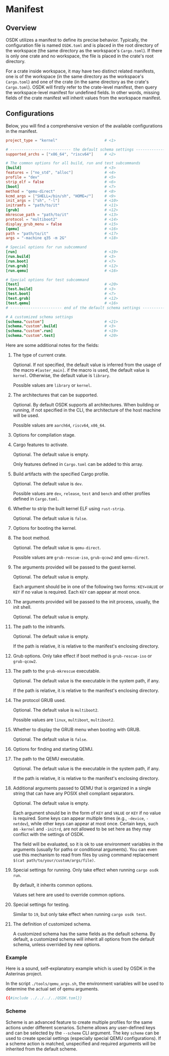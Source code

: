 # Manifest

## Overview

OSDK utilizes a manifest to define its precise behavior.
Typically, the configuration file is named `OSDK.toml`
and is placed in the root directory of the workspace
(the same directory as the workspace's `Cargo.toml`).
If there is only one crate and no workspace,
the file is placed in the crate's root directory.

For a crate inside workspace,
it may have two distinct related manifests,
one is of the workspace
(in the same directory as the workspace's `Cargo.toml`)
and one of the crate
(in the same directory as the crate's `Cargo.toml`).
OSDK will firstly refer to the crate-level manifest, then
query the workspace-level manifest for undefined fields.
In other words, missing fields of the crate manifest
will inherit values from the workspace manifest.

## Configurations

Below, you will find a comprehensive version of
the available configurations in the manifest.

```toml
project_type = "kernel"                     # <1> 

# --------------------------- the default schema settings -------------------------------
supported_archs = ["x86_64", "riscv64"]     # <2>

# The common options for all build, run and test subcommands 
[build]                                     # <3>
features = ["no_std", "alloc"]              # <4>
profile = "dev"                             # <5>
strip_elf = false                           # <6>
[boot]                                      # <7>
method = "qemu-direct"                      # <8>
kcmd_args = ["SHELL=/bin/sh", "HOME=/"]     # <9>
init_args = ["sh", "-l"]                    # <10>
initramfs = "path/to/it"                    # <11>
[grub]                                      # <12>  
mkrescue_path = "path/to/it"                # <13>
protocol = "multiboot2"                     # <14> 
display_grub_menu = false                   # <15>
[qemu]                                      # <16>
path = "path/to/it"                         # <17>
args = "-machine q35 -m 2G"                 # <18>

# Special options for run subcommand
[run]                                       # <19>
[run.build]                                 # <3>
[run.boot]                                  # <7>
[run.grub]                                  # <12>
[run.qemu]                                  # <16>

# Special options for test subcommand
[test]                                      # <20>
[test.build]                                # <3>
[test.boot]                                 # <7>
[test.grub]                                 # <12>
[test.qemu]                                 # <16>
# ----------------------- end of the default schema settings ----------------------------

# A customized schema settings
[schema."custom"]                           # <21>
[schema."custom".build]                     # <3>
[schema."custom".run]                       # <19>
[schema."custom".test]                      # <20>
```

Here are some additional notes for the fields:

1. The type of current crate.

    Optional. If not specified,
    the default value is inferred from the usage of the macro `#[aster_main]`.
    if the macro is used, the default value is `kernel`.
    Otherwise, the default value is `library`.
    
    Possible values are `library` or `kernel`.

2. The architectures that can be supported.

    Optional. By default OSDK supports all architectures.
    When building or running,
    if not specified in the CLI,
    the architecture of the host machine will be used.

    Possible values are `aarch64`, `riscv64`, `x86_64`.

3. Options for compilation stage.

4. Cargo features to activate.

    Optional. The default value is empty.

    Only features defined in `Cargo.toml` can be added to this array.

5. Build artifacts with the specified Cargo profile.

    Optional. The default value is `dev`.

    Possible values are `dev`, `release`, `test` and `bench` 
    and other profiles defined in `Cargo.toml`.

6. Whether to strip the built kernel ELF using `rust-strip`.

    Optional. The default value is `false`.

7. Options for booting the kernel.

8. The boot method.

    Optional. The default value is `qemu-direct`.

    Possible values are `grub-rescue-iso`, `grub-qcow2` and `qemu-direct`.

9. The arguments provided will be passed to the guest kernel.

    Optional. The default value is empty.

    Each argument should be in one of the following two forms:
    `KEY=VALUE` or `KEY` if no value is required.
    Each `KEY` can appear at most once.

10. The arguments provided will be passed to the init process,
usually, the init shell.

    Optional. The default value is empty.

11. The path to the initramfs.

    Optional. The default value is empty.

    If the path is relative, it is relative to the manifest's enclosing directory.

12. Grub options. Only take effect if boot method is `grub-rescue-iso` or `grub-qcow2`.

13. The path to the `grub-mkrescue` executable.

    Optional. The default value is the executable in the system path, if any.

    If the path is relative, it is relative to the manifest's enclosing directory.

14. The protocol GRUB used.

    Optional. The default value is `multiboot2`.

    Possible values are `linux`, `multiboot`, `multiboot2`.

15. Whether to display the GRUB menu when booting with GRUB.

    Optional. The default value is `false`.

16. Options for finding and starting QEMU.

17. The path to the QEMU executable.

    Optional. The default value is the executable in the system path, if any.

    If the path is relative, it is relative to the manifest's enclosing directory.

18. Additional arguments passed to QEMU that is organized in a single string that
can have any POSIX shell compliant separators.

    Optional. The default value is empty.

    Each argument should be in the form of `KEY` and `VALUE`
    or `KEY` if no value is required.
    Some keys can appear multiple times
    (e.g., `-device`, `-netdev`),
    while other keys can appear at most once.
    Certain keys, such as `-kernel` and `-initrd`,
    are not allowed to be set here
    as they may conflict with the settings of OSDK.

    The field will be evaluated, so it is ok to use environment variables
    in the arguments (usually for paths or conditional arguments). You can
    even use this mechanism to read from files by using command replacement
    `$(cat path/to/your/custom/args/file)`.

19. Special settings for running. Only take effect when running `cargo osdk run`.

    By default, it inherits common options. 
    
    Values set here are used to override common options.

20. Special settings for testing. 

    Similar to `19`, but only take effect when running `cargo osdk test`.

21. The definition of customized schema. 

    A customized schema has the same fields as the default schema. 
    By default, a customized schema will inherit all options from the default schema,
    unless overrided by new options.

### Example

Here is a sound, self-explanatory example which is used by OSDK 
in the Asterinas project.

In the script `./tools/qemu_args.sh`, the environment variables will be
used to determine the actual set of qemu arguments.

```toml
{{#include ../../../../OSDK.toml}}
```

### Scheme

Scheme is an advanced feature to create multiple profiles for
the same actions under different scenarios. Scheme allows any
user-defined keys and can be selected by the `--scheme` CLI
argument. The key `scheme` can be used to create special settings
(especially special QEMU configurations). If a scheme action is
matched, unspecified and required arguments will be inherited
from the default scheme.
